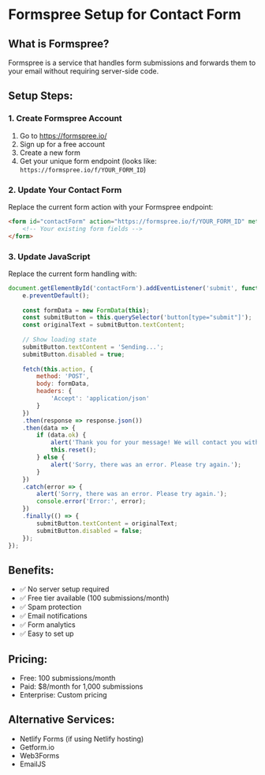 # Formspree Setup for Contact Form

## What is Formspree?
Formspree is a service that handles form submissions and forwards them to your email without requiring server-side code.

## Setup Steps:

### 1. Create Formspree Account
1. Go to https://formspree.io/
2. Sign up for a free account
3. Create a new form
4. Get your unique form endpoint (looks like: `https://formspree.io/f/YOUR_FORM_ID`)

### 2. Update Your Contact Form
Replace the current form action with your Formspree endpoint:

```html
<form id="contactForm" action="https://formspree.io/f/YOUR_FORM_ID" method="POST">
    <!-- Your existing form fields -->
</form>
```

### 3. Update JavaScript
Replace the current form handling with:

```javascript
document.getElementById('contactForm').addEventListener('submit', function(e) {
    e.preventDefault();
    
    const formData = new FormData(this);
    const submitButton = this.querySelector('button[type="submit"]');
    const originalText = submitButton.textContent;
    
    // Show loading state
    submitButton.textContent = 'Sending...';
    submitButton.disabled = true;
    
    fetch(this.action, {
        method: 'POST',
        body: formData,
        headers: {
            'Accept': 'application/json'
        }
    })
    .then(response => response.json())
    .then(data => {
        if (data.ok) {
            alert('Thank you for your message! We will contact you within 24 hours.');
            this.reset();
        } else {
            alert('Sorry, there was an error. Please try again.');
        }
    })
    .catch(error => {
        alert('Sorry, there was an error. Please try again.');
        console.error('Error:', error);
    })
    .finally(() => {
        submitButton.textContent = originalText;
        submitButton.disabled = false;
    });
});
```

## Benefits:
- ✅ No server setup required
- ✅ Free tier available (100 submissions/month)
- ✅ Spam protection
- ✅ Email notifications
- ✅ Form analytics
- ✅ Easy to set up

## Pricing:
- Free: 100 submissions/month
- Paid: $8/month for 1,000 submissions
- Enterprise: Custom pricing

## Alternative Services:
- Netlify Forms (if using Netlify hosting)
- Getform.io
- Web3Forms
- EmailJS 